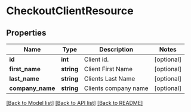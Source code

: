# CheckoutClientResource

## Properties
Name | Type | Description | Notes
------------ | ------------- | ------------- | -------------
**id** | **int** | Client id. | [optional] 
**first_name** | **string** | Client First Name | [optional] 
**last_name** | **string** | Clients Last Name | [optional] 
**company_name** | **string** | Clients company name | [optional] 

[[Back to Model list]](../README.md#documentation-for-models) [[Back to API list]](../README.md#documentation-for-api-endpoints) [[Back to README]](../README.md)


